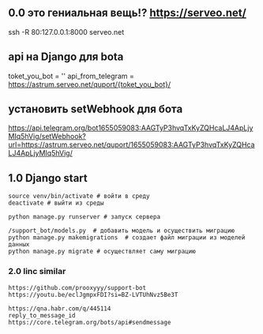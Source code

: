 ## 0.0 это гениальная вещь!? https://serveo.net/
ssh -R 80:127.0.0.1:8000 serveo.net

## api на Django для bota
toket_you_bot = ''
api_from_telegram = https://astrum.serveo.net/quport/{toket_you_bot}/

## установить setWebhook для бота
https://api.telegram.org/bot1655059083:AAGTyP3hvqTxKyZQHcaLJ4ApLjyMIq5hVig/setWebhook?url=https://astrum.serveo.net/quport/1655059083:AAGTyP3hvqTxKyZQHcaLJ4ApLjyMIq5hVig/

## 1.0 Django start

```
source venv/bin/activate # войти в среду
deactivate # выйти из среды

python manage.py runserver # запуск сервера

/support_bot/models.py  # добавить модель и осуществить миграцию
python manage.py makemigrations  # создает файл миграции из моделей данных
python manage.py migrate # осуществляет саму миграцию
```   

### 2.0  linc similar 
```
https://github.com/prooxyyy/support-bot
https://youtu.be/eclJgmpxFDI?si=BZ-LVTUhNvz5Be3T

https://qna.habr.com/q/445114
reply_to_message_id
https://core.telegram.org/bots/api#sendmessage
```
